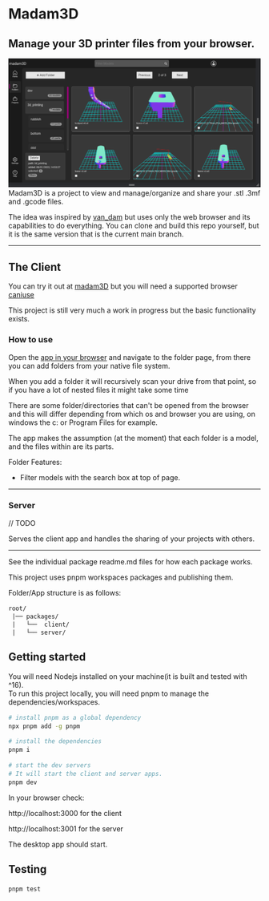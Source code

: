 # Madam3D

## Manage your 3D printer files from your browser.

![screenshot](packages/client/src/images/Screenshot1.png)
Madam3D is a project to view and manage/organize and share your .stl .3mf and .gcode files. 

The idea was inspired by [van_dam](https://github.com/Floppy/van_dam) but uses only
the web browser and its capabilities to do everything. You can clone and build this repo yourself, but it is the same version that is the current main branch.

___
## The Client

You can try it out at [madam3D](https://philstenning.github.io/madam3D/) but you will need a supported browser [caniuse](https://caniuse.com/?search=File%20System%20Access%20API)

This project is still very much a work in progress but the basic functionality exists.

### __How to use__

Open the [app in your browser](https://philstenning.github.io/madam3D/) and navigate to the folder page, from there you can add folders from your native file system. 

When you add a folder it will recursively scan your drive from that point, so if you have a lot of nested files it might take some time

There are some folder/directories that can't be opened from the browser and this will differ depending from which os and browser you are using, on windows the c: or Program Files for example.

The app makes the assumption (at the moment) that each folder is a model, and the files within are its parts. 

Folder Features:
- Filter models with the search box at top of page. 
<!-- - TODO:  Select the file types that you want to show/hide - toggle the filter button  -->

___

### Server
// TODO

Serves the client app and handles the sharing of your projects with others.


____

See the individual package readme.md files for how each package works. 

This project uses pnpm workspaces packages and publishing them.

Folder/App structure is as follows: 
```
root/
 |── packages/
 |   └──  client/
 |   └── server/
```

## Getting started
You will need Nodejs installed on your machine(it is built and tested with ^16).  
To run this project locally, you will need pnpm to manage the dependencies/workspaces.

```sh
# install pnpm as a global dependency
npx pnpm add -g pnpm
```


```sh
# install the dependencies
pnpm i
```

<!-- Now you can run the development servers: -->

```sh
# start the dev servers
# It will start the client and server apps.
pnpm dev
```
In your browser check:

 http://localhost:3000 for the client

 http://localhost:3001 for the server

 The desktop app should start.

## Testing

```
pnpm test
```
